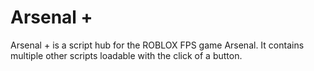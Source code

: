 # Arsenal +

Arsenal + is a script hub for the ROBLOX FPS game Arsenal. It contains multiple other scripts loadable with the click of a button. 


